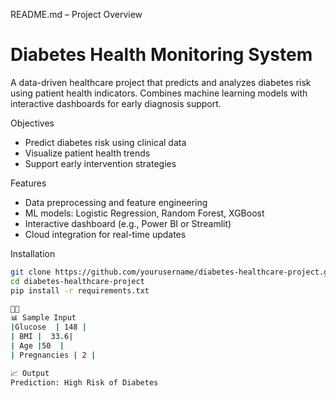 README.md – Project Overview

# Diabetes Health Monitoring System

A data-driven healthcare project that predicts and analyzes diabetes risk using patient health indicators. Combines machine learning models with interactive dashboards for early diagnosis support.

 Objectives
- Predict diabetes risk using clinical data
- Visualize patient health trends
- Support early intervention strategies

Features
- Data preprocessing and feature engineering
- ML models: Logistic Regression, Random Forest, XGBoost
- Interactive dashboard (e.g., Power BI or Streamlit)
- Cloud integration for real-time updates

Installation
```bash
git clone https://github.com/yourusername/diabetes-healthcare-project.git
cd diabetes-healthcare-project
pip install -r requirements.txt


📊 Sample Input
|Glucose  | 148 | 
| BMI |  33.6| 
| Age |50  | 
| Pregnancies | 2 | 

📈 Output
Prediction: High Risk of Diabetes


